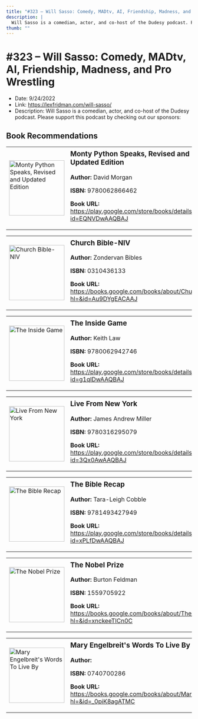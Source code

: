 ```yaml
---
title: "#323 – Will Sasso: Comedy, MADtv, AI, Friendship, Madness, and Pro Wrestling"
description: |
  Will Sasso is a comedian, actor, and co-host of the Dudesy podcast. Please support this podcast by checking out our sponsors:"
thumb: ""
---
```


# #323 – Will Sasso: Comedy, MADtv, AI, Friendship, Madness, and Pro Wrestling

  - Date: 9/24/2022
  - Link: https://lexfridman.com/will-sasso/
  - Description: Will Sasso is a comedian, actor, and co-host of the Dudesy podcast. Please support this podcast by checking out our sponsors:

## Book Recommendations

<table style="border: none;"><tr style="border: none;"><td style="border: none;"><img src="https://books.google.com/books/content?id=EQNVDwAAQBAJ&printsec=frontcover&img=1&zoom=1&edge=curl&source=gbs_api" alt="Monty Python Speaks, Revised and Updated Edition" width="150" style="vertical-align: top;"></td><td style="border: none; vertical-align: top;"><h3 style='margin-top: 5'>Monty Python Speaks, Revised and Updated Edition</h3><p><strong>Author:</strong> David Morgan</p><p><strong>ISBN:</strong> 9780062866462</p><p><strong>Book URL:</strong> <a href="https://play.google.com/store/books/details?id=EQNVDwAAQBAJ">https://play.google.com/store/books/details?id=EQNVDwAAQBAJ</a></p></td></tr></table>
<table style="border: none;"><tr style="border: none;"><td style="border: none;"><img src="https://books.google.com/books/content?id=Au9DYgEACAAJ&printsec=frontcover&img=1&zoom=1&source=gbs_api" alt="Church Bible-NIV" width="150" style="vertical-align: top;"></td><td style="border: none; vertical-align: top;"><h3 style='margin-top: 5'>Church Bible-NIV</h3><p><strong>Author:</strong> Zondervan Bibles</p><p><strong>ISBN:</strong> 0310436133</p><p><strong>Book URL:</strong> <a href="https://books.google.com/books/about/Church_Bible_NIV.html?hl=&id=Au9DYgEACAAJ">https://books.google.com/books/about/Church_Bible_NIV.html?hl=&id=Au9DYgEACAAJ</a></p></td></tr></table>
<table style="border: none;"><tr style="border: none;"><td style="border: none;"><img src="https://books.google.com/books/content?id=g1qlDwAAQBAJ&printsec=frontcover&img=1&zoom=1&edge=curl&source=gbs_api" alt="The Inside Game" width="150" style="vertical-align: top;"></td><td style="border: none; vertical-align: top;"><h3 style='margin-top: 5'>The Inside Game</h3><p><strong>Author:</strong> Keith Law</p><p><strong>ISBN:</strong> 9780062942746</p><p><strong>Book URL:</strong> <a href="https://play.google.com/store/books/details?id=g1qlDwAAQBAJ">https://play.google.com/store/books/details?id=g1qlDwAAQBAJ</a></p></td></tr></table>
<table style="border: none;"><tr style="border: none;"><td style="border: none;"><img src="https://books.google.com/books/content?id=3Qx0AwAAQBAJ&printsec=frontcover&img=1&zoom=1&edge=curl&source=gbs_api" alt="Live From New York" width="150" style="vertical-align: top;"></td><td style="border: none; vertical-align: top;"><h3 style='margin-top: 5'>Live From New York</h3><p><strong>Author:</strong> James Andrew Miller</p><p><strong>ISBN:</strong> 9780316295079</p><p><strong>Book URL:</strong> <a href="https://play.google.com/store/books/details?id=3Qx0AwAAQBAJ">https://play.google.com/store/books/details?id=3Qx0AwAAQBAJ</a></p></td></tr></table>
<table style="border: none;"><tr style="border: none;"><td style="border: none;"><img src="https://books.google.com/books/content?id=xPLfDwAAQBAJ&printsec=frontcover&img=1&zoom=1&edge=curl&source=gbs_api" alt="The Bible Recap" width="150" style="vertical-align: top;"></td><td style="border: none; vertical-align: top;"><h3 style='margin-top: 5'>The Bible Recap</h3><p><strong>Author:</strong> Tara-Leigh Cobble</p><p><strong>ISBN:</strong> 9781493427949</p><p><strong>Book URL:</strong> <a href="https://play.google.com/store/books/details?id=xPLfDwAAQBAJ">https://play.google.com/store/books/details?id=xPLfDwAAQBAJ</a></p></td></tr></table>
<table style="border: none;"><tr style="border: none;"><td style="border: none;"><img src="https://books.google.com/books/content?id=xnckeeTICn0C&printsec=frontcover&img=1&zoom=1&edge=curl&source=gbs_api" alt="The Nobel Prize" width="150" style="vertical-align: top;"></td><td style="border: none; vertical-align: top;"><h3 style='margin-top: 5'>The Nobel Prize</h3><p><strong>Author:</strong> Burton Feldman</p><p><strong>ISBN:</strong> 1559705922</p><p><strong>Book URL:</strong> <a href="https://books.google.com/books/about/The_Nobel_Prize.html?hl=&id=xnckeeTICn0C">https://books.google.com/books/about/The_Nobel_Prize.html?hl=&id=xnckeeTICn0C</a></p></td></tr></table>
<table style="border: none;"><tr style="border: none;"><td style="border: none;"><img src="https://books.google.com/books/content?id=_0piK8agATMC&printsec=frontcover&img=1&zoom=1&edge=curl&source=gbs_api" alt="Mary Engelbreit's Words To Live By" width="150" style="vertical-align: top;"></td><td style="border: none; vertical-align: top;"><h3 style='margin-top: 5'>Mary Engelbreit's Words To Live By</h3><p><strong>Author:</strong> </p><p><strong>ISBN:</strong> 0740700286</p><p><strong>Book URL:</strong> <a href="https://books.google.com/books/about/Mary_Engelbreit_s_Words_To_Live_By.html?hl=&id=_0piK8agATMC">https://books.google.com/books/about/Mary_Engelbreit_s_Words_To_Live_By.html?hl=&id=_0piK8agATMC</a></p></td></tr></table>
